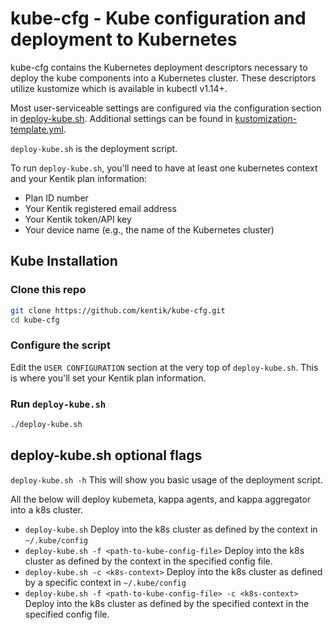 # kube-cfg - Kube configuration and deployment to Kubernetes

kube-cfg contains the Kubernetes deployment descriptors necessary to deploy the kube components into a Kubernetes
cluster. These descriptors utilize kustomize which is available in kubectl v1.14+.

Most user-serviceable settings are configured via the configuration section in [deploy-kube.sh](deploy-kube.sh).
Additional settings can be found in [kustomization-template.yml](kustomization-template.yml).

`deploy-kube.sh` is the deployment script.

To run `deploy-kube.sh`, you'll need to have at least one kubernetes context and your Kentik plan information:
- Plan ID number
- Your Kentik registered email address
- Your Kentik token/API key
- Your device name (e.g., the name of the Kubernetes cluster)

## Kube Installation
### Clone this repo
```bash
git clone https://github.com/kentik/kube-cfg.git
cd kube-cfg
```

### Configure the script
Edit the `USER CONFIGURATION` section at the very top of `deploy-kube.sh`. This is where you'll set your Kentik plan
information.

### Run `deploy-kube.sh`
```bash
./deploy-kube.sh
```

## deploy-kube.sh optional flags

`deploy-kube.sh -h` This will show you basic usage of the deployment script.

All the below will deploy kubemeta, kappa agents, and kappa aggregator into a k8s cluster.

- `deploy-kube.sh` Deploy into the k8s cluster as defined by the context in `~/.kube/config`
- `deploy-kube.sh -f <path-to-kube-config-file>` Deploy into the k8s cluster as defined by the context in the specified config file.
- `deploy-kube.sh -c <k8s-context>` Deploy into the k8s cluster as defined by a specific context in `~/.kube/config`
- `deploy-kube.sh -f <path-to-kube-config-file> -c <k8s-context>` Deploy into the k8s cluster as defined by the specified context in the specified config file.
